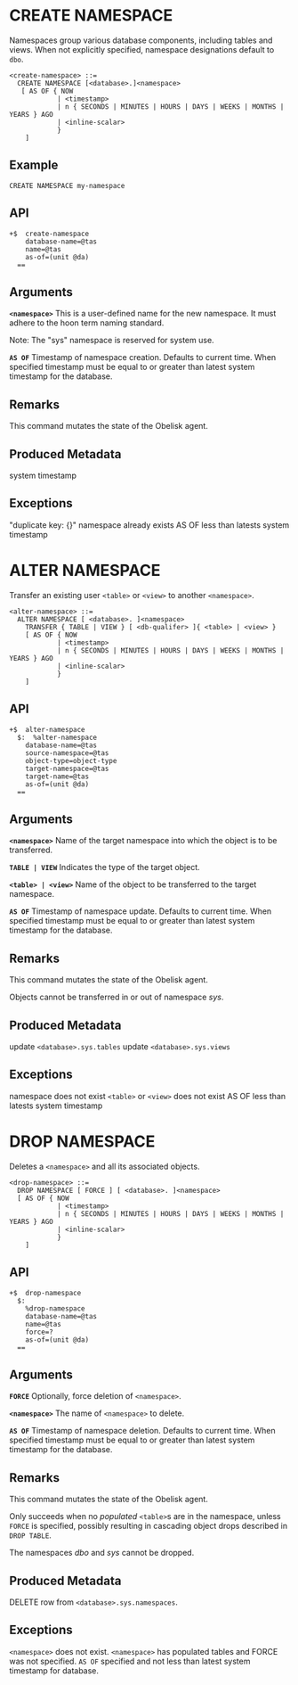 # CREATE NAMESPACE
Namespaces group various database components, including tables and views. When not explicitly specified, namespace designations default to `dbo`.

```
<create-namespace> ::= 
  CREATE NAMESPACE [<database>.]<namespace>
   [ AS OF { NOW
            | <timestamp>
            | n { SECONDS | MINUTES | HOURS | DAYS | WEEKS | MONTHS | YEARS } AGO
            | <inline-scalar>
            }
    ]
```

## Example
`CREATE NAMESPACE my-namespace`

## API
```
+$  create-namespace 
    database-name=@tas 
    name=@tas
    as-of=(unit @da)
  ==
```

## Arguments

**`<namespace>`**
This is a user-defined name for the new namespace. It must adhere to the hoon term naming standard. 

Note: The "sys" namespace is reserved for system use.

**`AS OF`**
Timestamp of namespace creation. Defaults to current time. When specified timestamp must be equal to or greater than latest system timestamp for the database. 

## Remarks
This command mutates the state of the Obelisk agent.

## Produced Metadata

system timestamp

## Exceptions

"duplicate key: {<key>}" namespace already exists
AS OF less than latests system timestamp

# ALTER NAMESPACE
Transfer an existing user `<table>` or `<view>` to another `<namespace>`.

```
<alter-namespace> ::=
  ALTER NAMESPACE [ <database>. ]<namespace>
    TRANSFER { TABLE | VIEW } [ <db-qualifer> ]{ <table> | <view> }
    [ AS OF { NOW
            | <timestamp>
            | n { SECONDS | MINUTES | HOURS | DAYS | WEEKS | MONTHS | YEARS } AGO
            | <inline-scalar>
            }
    ]
```

## API
```
+$  alter-namespace
  $:  %alter-namespace
    database-name=@tas
    source-namespace=@tas
    object-type=object-type
    target-namespace=@tas
    target-name=@tas
    as-of=(unit @da)
  ==
```

## Arguments

**`<namespace>`**
Name of the target namespace into which the object is to be transferred. 

**`TABLE | VIEW`**
Indicates the type of the target object.

**`<table> | <view>`**
Name of the object to be transferred to the target namespace.

**`AS OF`**
Timestamp of namespace update. Defaults to current time. When specified timestamp must be equal to or greater than latest system timestamp for the database. 

## Remarks
This command mutates the state of the Obelisk agent.

Objects cannot be transferred in or out of namespace *sys*.

## Produced Metadata
update `<database>.sys.tables`
update `<database>.sys.views`

## Exceptions
namespace does not exist
`<table>` or `<view>` does not exist
AS OF less than latests system timestamp

# DROP NAMESPACE
Deletes a `<namespace>` and all its associated objects.

```
<drop-namespace> ::= 
  DROP NAMESPACE [ FORCE ] [ <database>. ]<namespace>
  [ AS OF { NOW
            | <timestamp>
            | n { SECONDS | MINUTES | HOURS | DAYS | WEEKS | MONTHS | YEARS } AGO
            | <inline-scalar>
            }
    ]
```

## API
```
+$  drop-namespace
  $:
    %drop-namespace 
    database-name=@tas 
    name=@tas 
    force=?
    as-of=(unit @da)
  ==
```

## Arguments

**`FORCE`**
Optionally, force deletion of `<namespace>`.

**`<namespace>`**
The name of `<namespace>` to delete.

**`AS OF`**
Timestamp of namespace deletion. Defaults to current time. When specified timestamp must be equal to or greater than latest system timestamp for the database. 

## Remarks
This command mutates the state of the Obelisk agent.

Only succeeds when no *populated* `<table>`s are in the namespace, unless `FORCE` is specified, possibly resulting in cascading object drops described in `DROP TABLE`.

The namespaces *dbo* and *sys* cannot be dropped.

## Produced Metadata
DELETE row from `<database>.sys.namespaces`.

## Exceptions
`<namespace>` does not exist.
`<namespace>` has populated tables and FORCE was not specified.
`AS OF` specified and not less than latest system timestamp for database.
